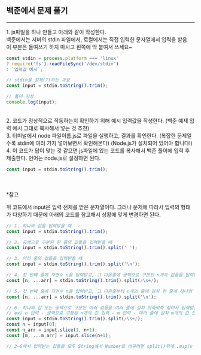 ## 백준에서 문제 풀기
<hr>
1. js파일을 하나 만들고 아래와 같이 작성한다.<br>
백준에서는 서버의 stdin 파일에서, 로컬에서는 직접 입력한 문자열에서 입력을 받음 <br>
이 부분은 들여쓰기 하지 마시고 왼쪽에 딱 붙여서 쓰세요~

```javascript
const stdin = process.platform === 'linux' 
? require('fs').readFileSync('/dev/stdin')
: `입력값 예시`;

// stdin을 정제(?)하는 과정
const input = stdin.toString().trim();

// 풀이 작성
console.log(input);
```
<br>
2. 코드가 정상적으로 작동하는지 확인하기 위해 예시 입력값을 작성한다. (백준 예제 입력 예시 그대로 복사해서 넣는 것 추천) 

<br>
3. 터미널에서 node 파일이름.js로 파일을 실행하고, 결과를 확인한다. (복잡한 문제일수록 stdin에 여러 가지 넣어보면서 확인해본다)
(Node.js가 설치되어 있어야 합니다!) 

<br>
4. 이 코드가 답이 맞는 것 같으면 js파일에 있는 코드를 복사해서 백준 풀이에 입력 후 제출한다.
언어는 node.js로 설정하면 된다.

```javascript
const input = stdin.toString().trim();
```

<br><br>
*참고

위 코드에서 input은 입력 전체를 받은 문자열이다.
그러나 문제에 따라서 입력의 형태가 다양하기 때문에 아래의 코드를 참고해서 상황에 맞게 변경하면 된다.
```javascript
// 1. 하나의 값을 입력받을 때
const input = stdin.toString().trim();

// 2. 공백으로 구분된 한 줄의 값들을 입력받을 때
const input = stdin.toString().trim().split(' ');

// 3. 여러 줄의 값들을 입력받을 때
const input = stdin.toString().trim().split('\n');

// 4. 첫 번째 줄에 자연수 n을 입력받고, 그 다음줄에 공백으로 구분된 n개의 값들을 입력받을 때
const [n, ...arr] = stdin.toString().trim().split(/\s+/);

// 5. 첫 번째 줄에 자연수 n을 입력받고, 그 다음줄부터 n개의 줄에 걸쳐 한 줄에 하나의 값을 입력받을 때
const [n, ...arr] = stdin.toString().trim().split('\n');

// 6. 하나의 값 또는 공백으로 구분된 여러 값들을 여러 줄에 걸쳐 뒤죽박죽 섞여서 입력받을 때
// ex) n 입력 - 공백으로 구분된 n개의 값 입력 - m 입력 - 여러 줄에 걸쳐 m개의 값 입력
const input = stdin.toString().trim().split(/\s+/);
const n = input[0];
const n_arr = input.slice(1, n+1);
const [m, ...m_arr] = input.slice(n+1);

// 2~6에서 입력받는 값들을 모두 String에서 Number로 바꾸려면 split()뒤에 .map(v => +v)를 추가
```

